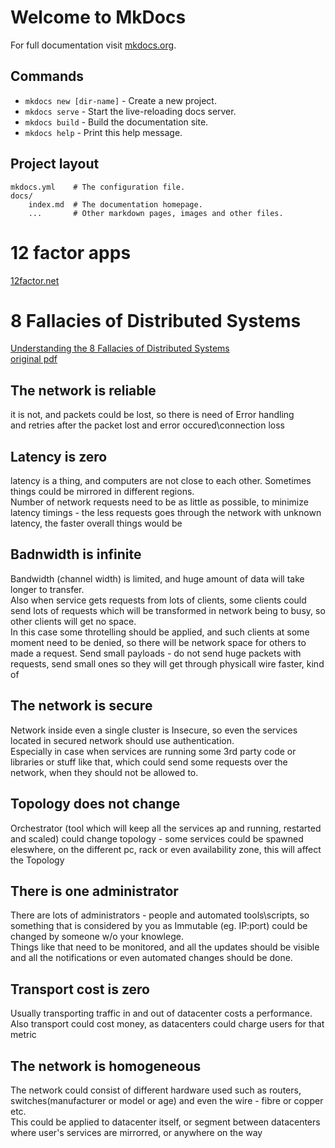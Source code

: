 # Welcome to MkDocs

For full documentation visit [mkdocs.org](http://mkdocs.org).

## Commands

* `mkdocs new [dir-name]` - Create a new project.
* `mkdocs serve` - Start the live-reloading docs server.
* `mkdocs build` - Build the documentation site.
* `mkdocs help` - Print this help message.

## Project layout

    mkdocs.yml    # The configuration file.
    docs/
        index.md  # The documentation homepage.
        ...       # Other markdown pages, images and other files.

# 12 factor apps

[12factor.net](https://12factor.net/)

# 8 Fallacies of Distributed Systems

[Understanding the 8 Fallacies of Distributed Systems ](https://dzone.com/articles/understanding-the-8-fallacies-of-distributed-syste)  
[original pdf](http://rgoarchitects.com/Files/fallacies.pdf)

## The network is reliable

it is not, and packets could be lost, so there is need of Error handling  
and retries after the packet lost and error occured\connection loss

## Latency is zero

latency is a thing, and computers are not close to each other. Sometimes things could be mirrored in different regions.  
Number of network requests need to be as little as possible, to minimize latency timings - the less requests goes through the network with unknown latency, the faster overall things would be

## Badnwidth is infinite

Bandwidth (channel width) is limited, and huge amount of data will take longer to transfer.  
Also when service gets requests from lots of clients, some clients could send lots of requests which will be transformed in network being to busy, so other clients will get no space.  
In this case some throtelling should be applied, and such clients at some moment need to be denied, so there will be network space for others to made a request.
Send small payloads - do not send huge packets with requests, send small ones so they will get through physicall wire faster, kind of

## The network is secure

Network inside even a single cluster is Insecure, so even the services located in secured network should use authentication.  
Especially in case when services are running some 3rd party code or libraries or stuff like that, which could send some requests over the network, when they should not be allowed to.

## Topology does not change

Orchestrator (tool which will keep all the services ap and running, restarted and scaled) could change topology - some services could be spawned eleswhere, on the different pc, rack or even availability zone, this will affect the Topology

## There is one administrator

There are lots of administrators - people and automated tools\scripts, so something that is considered by you as Immutable (eg. IP:port) could be changed by someone w/o your knowlege.  
Things like that need to be monitored, and all the updates should be visible and all the notifications or even automated changes should be done.

## Transport cost is zero

Usually transporting traffic in and out of datacenter costs a performance.  
Also transport could cost money, as datacenters could charge users for that metric

## The network is homogeneous

The network could consist of different hardware used such as routers, switches(manufacturer or model or age) and even the wire - fibre or copper etc.  
This could be applied to datacenter itself, or segment between datacenters where user's services are mirrorred, or anywhere on the way
